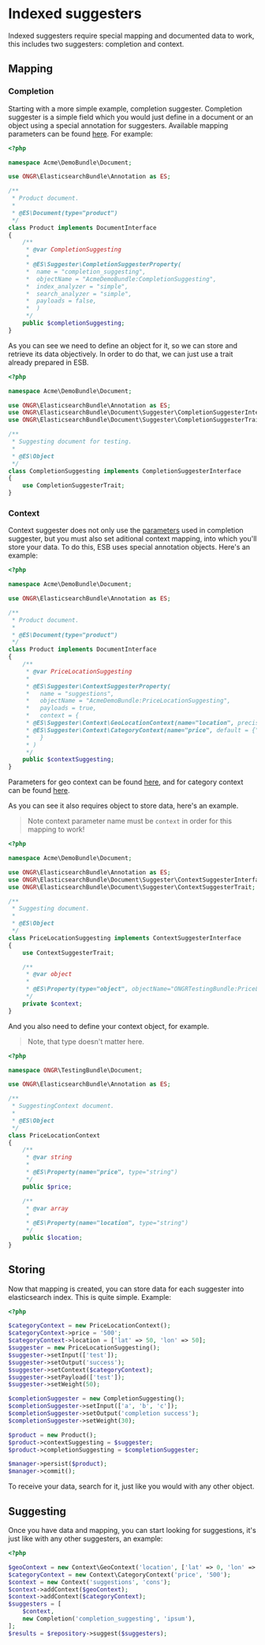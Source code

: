 # Indexed suggesters

Indexed suggesters require special mapping and documented data to work, this includes two suggesters: completion and context.

## Mapping

### Completion
Starting with a more simple example, completion suggester.
Completion suggester is a simple field which you would just define in a document or an object using a special annotation for suggesters.
Available mapping parameters can be found [here][completion_mapping_parameters].
For example:

```php
<?php

namespace Acme\DemoBundle\Document;

use ONGR\ElasticsearchBundle\Annotation as ES;

/**
 * Product document.
 *
 * @ES\Document(type="product")
 */
class Product implements DocumentInterface
{
    /**
     * @var CompletionSuggesting
     *
     * @ES\Suggester\CompletionSuggesterProperty(
     *  name = "completion_suggesting",
     *  objectName = "AcmeDemoBundle:CompletionSuggesting",
     *  index_analyzer = "simple",
     *  search_analyzer = "simple",
     *  payloads = false,
     *  )
     */
    public $completionSuggesting;
}
```

As you can see we need to define an object for it, so we can store and retrieve its data objectively.
In order to do that, we can just use a trait already prepared in ESB.

```php
<?php

namespace Acme\DemoBundle\Document;

use ONGR\ElasticsearchBundle\Annotation as ES;
use ONGR\ElasticsearchBundle\Document\Suggester\CompletionSuggesterInterface;
use ONGR\ElasticsearchBundle\Document\Suggester\CompletionSuggesterTrait;

/**
 * Suggesting document for testing.
 *
 * @ES\Object
 */
class CompletionSuggesting implements CompletionSuggesterInterface
{
    use CompletionSuggesterTrait;
}
```

### Context

Context suggester does not only use the [parameters][completion_mapping_parameters] used in completion suggester, but you must also set aditional context mapping, into which you'll store your data.
To do this, ESB uses special annotation objects.
Here's an example:

```php
<?php

namespace Acme\DemoBundle\Document;

use ONGR\ElasticsearchBundle\Annotation as ES;

/**
 * Product document.
 *
 * @ES\Document(type="product")
 */
class Product implements DocumentInterface
{
    /**
     * @var PriceLocationSuggesting
     *
     * @ES\Suggester\ContextSuggesterProperty(
     *   name = "suggestions",
     *   objectName = "AcmeDemoBundle:PriceLocationSuggesting",
     *   payloads = true,
     *   context = {
     * @ES\Suggester\Context\GeoLocationContext(name="location", precision = "5m", neighbors = true, default = "u33"),
     * @ES\Suggester\Context\CategoryContext(name="price", default = {"red", "green"}, path = "description")
     *   }
     * )
     */
    public $contextSuggesting;
}
```
Parameters for geo context can be found [here][geo_mapping], and for category context can be found [here][category_mapping].

As you can see it also requires object to store data, here's an example.

> Note context parameter name must be `context` in order for this mapping to work!

```php
<?php

namespace Acme\DemoBundle\Document;

use ONGR\ElasticsearchBundle\Annotation as ES;
use ONGR\ElasticsearchBundle\Document\Suggester\ContextSuggesterInterface;
use ONGR\ElasticsearchBundle\Document\Suggester\ContextSuggesterTrait;

/**
 * Suggesting document.
 *
 * @ES\Object
 */
class PriceLocationSuggesting implements ContextSuggesterInterface
{
    use ContextSuggesterTrait;

    /**
     * @var object
     *
     * @ES\Property(type="object", objectName="ONGRTestingBundle:PriceLocationContext", name="context")
     */
    private $context;
}
```

And you also need to define your context object, for example.

> Note, that type doesn't matter here.

```php
<?php

namespace ONGR\TestingBundle\Document;

use ONGR\ElasticsearchBundle\Annotation as ES;

/**
 * SuggestingContext document.
 *
 * @ES\Object
 */
class PriceLocationContext
{
    /**
     * @var string
     *
     * @ES\Property(name="price", type="string")
     */
    public $price;

    /**
     * @var array
     *
     * @ES\Property(name="location", type="string")
     */
    public $location;
}
```

## Storing

Now that mapping is created, you can store data for each suggester into elasticsearch index.
This is quite simple.
Example:
```php
<?php

$categoryContext = new PriceLocationContext();
$categoryContext->price = '500';
$categoryContext->location = ['lat' => 50, 'lon' => 50];
$suggester = new PriceLocationSuggesting();
$suggester->setInput(['test']);
$suggester->setOutput('success');
$suggester->setContext($categoryContext);
$suggester->setPayload(['test']);
$suggester->setWeight(50);

$completionSuggester = new CompletionSuggesting();
$completionSuggester->setInput(['a', 'b', 'c']);
$completionSuggester->setOutput('completion success');
$completionSuggester->setWeight(30);

$product = new Product();
$product->contextSuggesting = $suggester;
$product->completionSuggesting = $completionSuggester;

$manager->persist($product);
$manager->commit();
```

To receive your data, search for it, just like you would with any other object. 

## Suggesting

Once you have data and mapping, you can start looking for suggestions, it's just like with any other suggesters, an example:
```php
<?php

$geoContext = new Context\GeoContext('location', ['lat' => 0, 'lon' => 0]);
$categoryContext = new Context\CategoryContext('price', '500');
$context = new Context('suggestions', 'cons');
$context->addContext($geoContext);
$context->addContext($categoryContext);
$suggesters = [
    $context,
    new Completion('completion_suggesting', 'ipsum'),
];
$results = $repository->suggest($suggesters);
```

[completion_mapping_parameters]:http://www.elasticsearch.org/guide/en/elasticsearch/reference/current/search-suggesters-completion.html#completion-suggester-mapping
[geo_mapping]:http://www.elasticsearch.org/guide/en/elasticsearch/reference/current/suggester-context.html#_geo_location_mapping
[category_mapping]:http://www.elasticsearch.org/guide/en/elasticsearch/reference/current/suggester-context.html#_category_mapping
